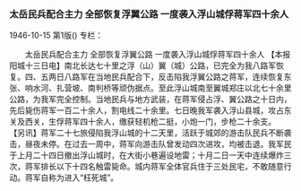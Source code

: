 ### 太岳民兵配合主力  全部恢复浮翼公路  一度袭入浮山城俘蒋军四十余人

1946-10-15
第1版()
专栏：

　　太岳民兵配合主力
    全部恢复浮翼公路
    一度袭入浮山城俘蒋军四十余人
    【本报阳城十三日电】南北长达七十里之浮（山）翼（城）公路，已完全为我八路军恢复。四、五两日八路军在当地民兵配合下，反击陷我浮翼公路之蒋军，连续恢复东张、响水河、扎营坡、南判桥等顽伪据点。至此浮山城南至翼城郑庄以北七十余里公路，为我军完全控制。当地民兵与地方武装，在蒋军侵占浮、翼公路之十日内，先后毙伤蒋军一百二十余人，割电线二十余里。七日晚我军袭入浮山县城，攻占东关及西关，生俘蒋军四十余人，缴获轻机枪二挺，小炮一门，步枪二十余支。
    【另讯】蒋军二十七旅侵陷我浮山城的十二天里，活跃于城郊的游击队民兵不断袭击，昼夜未停。在过去一周中，蒋军向游击队曾发动四次进攻，均被击退。我军民于上月二十四日撤出浮山城时，在大街小巷遍设地雷；十月二日一天中连续爆炸三次，蒋军排长以下十四名触雷毙命。城内蒋军全体官兵住于三处民宅，不敢随意行动。蒋军自称为进入“枉死城”。
